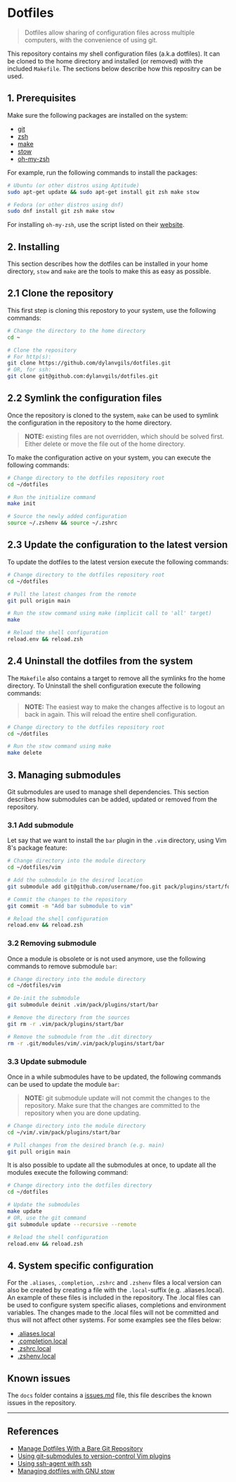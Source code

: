 # Dotfiles

> Dotfiles allow sharing of configuration files across multiple computers, with the convenience of using git.

This repository contains my shell configuration files (a.k.a dotfiles). It can be cloned to the home directory and installed (or removed) with the included `Makefile`. The sections below describe how this repositry can be used.

## 1. Prerequisites
Make sure the following packages are installed on the system:
- [git](https://git-scm.com/)
- [zsh](https://www.zsh.org/)
- [make](https://www.gnu.org/software/make/)
- [stow](https://www.gnu.org/software/stow/)
- [oh-my-zsh](https://ohmyz.sh/)

For example, run the following commands to install the packages:
```sh
# Ubuntu (or other distros using Aptitude)
sudo apt-get update && sudo apt-get install git zsh make stow

# Fedora (or other distros using dnf)
sudo dnf install git zsh make stow
```

For installing `oh-my-zsh`, use the script listed on their [website](https://ohmyz.sh/#install).

## 2. Installing
This section describes how the dotfiles can be installed in your home directory, `stow` and `make` are the tools to make this as easy as possible.

## 2.1 Clone the repository
This first step is cloning this repostory to your system, use the following commands:

```sh
# Change the directory to the home directory
cd ~

# Clone the repository
# For http(s):
git clone https://github.com/dylanvgils/dotfiles.git
# OR, for ssh:
git clone git@github.com:dylanvgils/dotfiles.git
```

## 2.2 Symlink the configuration files
Once the repository is cloned to the system, `make` can be used to symlink the configuration in the repository to the home directory.

> **NOTE:** existing files are not overridden, which should be solved first. Either delete or move the file out of the home directory.

To make the configuration active on your system, you can execute the following commands:

```sh
# Change directory to the dotfiles repository root
cd ~/dotfiles

# Run the initialize command
make init

# Source the newly added configuration
source ~/.zshenv && source ~/.zshrc
```

## 2.3 Update the configuration to the latest version
To update the dotfiles to the latest version execute the following commands:

```sh
# Change directory to the dotfiles repository root
cd ~/dotfiles

# Pull the latest changes from the remote
git pull origin main

# Run the stow command using make (implicit call to 'all' target)
make

# Reload the shell configuration
reload.env && reload.zsh
```

## 2.4 Uninstall the dotfiles from the system
The `Makefile` also contains a target to remove all the symlinks fro the home directory. To Uninstall the shell configuration execute the following commands:

> **NOTE:** The easiest way to make the changes affective is to logout an back in again. This will reload the entire shell configuration.

```sh
# Change directory to the dotfiles repository root
cd ~/dotfiles

# Run the stow command using make
make delete
```

## 3. Managing submodules
Git submodules are used to manage shell dependencies. This section describes how submodules can be added, updated or removed from the repository.

### 3.1 Add submodule
Let say that we want to install the `bar` plugin in the `.vim` directory, using Vim 8's package feature:

```bash
# Change directory into the module directory
cd ~/dotfiles/vim

# Add the submodule in the desired location
git submodule add git@github.com/username/foo.git pack/plugins/start/foo

# Commit the changes to the repository
git commit -m "Add bar submodule to vim"

# Reload the shell configuration
reload.env && reload.zsh
```

### 3.2 Removing submodule
Once a module is obsolete or is not used anymore, use the following commands to remove submodule `bar`:

```bash
# Change directory into the module directory
cd ~/dotfiles/vim

# De-init the submodule
git submodule deinit .vim/pack/plugins/start/bar

# Remove the directory from the sources
git rm -r .vim/pack/plugins/start/bar

# Remove the submodule from the .dit directory
rm -r .git/modules/vim/.vim/pack/plugins/start/bar
```

### 3.3 Update submodule
Once in a while submodules have to be updated, the following commands can be used to update the module `bar`:

> **NOTE:** git submodule update will not commit the changes to the repository. Make sure that the changes are committed to the repository when you are done updating.

```bash
# Change directory into the module directory
cd ~/vim/.vim/pack/plugins/start/bar

# Pull changes from the desired branch (e.g. main)
git pull origin main
```

It is also possible to update all the submodules at once, to update all the modules execute the following command:

```bash
# Change directory into the dotfiles directory
cd ~/dotfiles

# Update the submodules
make update
# OR, use the git command
git submodule update --recursive --remote

# Reload the shell configuration
reload.env && reload.zsh
```

## 4. System specific configuration

For the `.aliases`, `.completion`, `.zshrc` and `.zshenv` files a local version can also be created by creating a file with the `.local`-suffix (e.g. .aliases.local). An example of these files is included in the repository. The .local files can be used to configure system specific aliases, completions and environment variables. The changes made to the .local files will not be committed and thus will not affect other systems. For some examples see the files below:

- [.aliases.local](docs/examples/.aliases.local)
- [.completion.local](docs/examples/.completion.local)
- [.zshrc.local](docs/examples/.zshrc.local)
- [.zshenv.local](docs/examples/.zshenv.local)

## Known issues
The `docs` folder contains a [issues.md](docs/issues.md) file, this file describes the known issues in the repository.

---

## References

- [Manage Dotfiles With a Bare Git Repository](https://harfangk.github.io/2016/09/18/manage-dotfiles-with-a-git-bare-repository.html)
- [Using git-submodules to version-control Vim plugins](https://gist.github.com/manasthakur/d4dc9a610884c60d944a4dd97f0b3560)
- [Using ssh-agent with ssh](http://mah.everybody.org/docs/ssh)
- [Managing dotfiles with GNU stow](https://venthur.de/2021-12-19-managing-dotfiles-with-stow.html)
